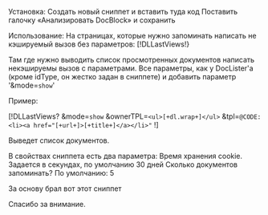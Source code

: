 Установка:
Создать новый сниппет и вставить туда код
Поставить галочку «Анализировать DocBlock» и сохранить

Использование:
На страницах, которые нужно запоминать написать не кэшируемый вызов без параметров:
[!DLLastViews!}

Там где нужно выводить список просмотренных документов написать некэшируемы вызов с параметрами. Все параметры, как у DocLister'а (кроме idType, он жестко задан в сниппете) и добавить параметр '&mode=`show`' 

Пример:

[!DLLastViews? 
    &mode=`show`
    &ownerTPL=`<ul>[+dl.wrap+]</ul>`
    &tpl=`@CODE: <li><a href="[+url+]>[+title+]</a></li>"`
!]

Выведет список документов.

В свойствах сниппета есть два параметра:
Время хранения cookie. Задается в секундах, по умолчанию 30 дней
Сколько документов запоминать? По умолчанию: 5

За основу брал вот этот сниппет

Спасибо за внимание.